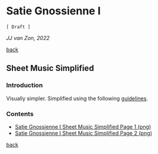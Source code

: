 Satie Gnossienne Ⅰ
===================

`[ Draft ]`

*JJ van Zon, 2022*

[back](..)

Sheet Music Simplified
----------------------

### Introduction

Visually simpler. Simplified using the following [guidelines](https://jjvanzon.github.io/Piano-Playing-Docs/methods/sheet-music-simplification.html).

### Contents

- [Satie Gnossienne Ⅰ Sheet Music Simplified Page 1 (png)](satie-gnossienne-1-sheet-music-simplified-page-1.png)
- [Satie Gnossienne Ⅰ Sheet Music Simplified Page 2 (png)](satie-gnossienne-1-sheet-music-simplified-page-2.png)

[back](..)